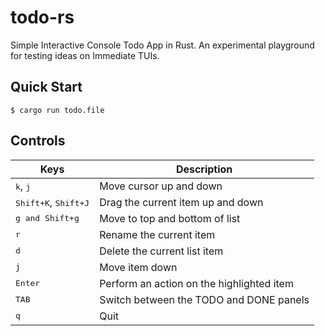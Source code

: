 # todo-rs 

Simple Interactive Console Todo App in Rust. An experimental playground for testing ideas on Immediate TUIs.

## Quick Start

```console
$ cargo run todo.file
```

## Controls

|Keys | Description |
|---|---|
|<kbd>k</kbd>, <kbd>j</kbd>|Move cursor up and down|
|<kbd>Shift+K</kbd>, <kbd>Shift+J</kbd>|Drag the current item up and down|
|<kbd>g and Shift+g</kbd> | Move to top and bottom of list|
|<kbd>r</kbd>|Rename the current item|
|<kbd>d</kbd> | Delete the current list item|
|<kbd>j</kbd> | Move item down|
|<kbd>Enter</kbd> | Perform an action on the highlighted item|
|<kbd>TAB</kbd>|Switch between the TODO and DONE panels|
|<kbd>q</kbd>|Quit|